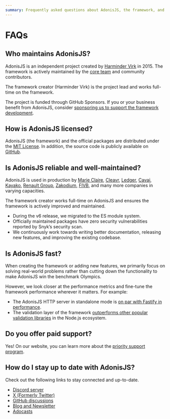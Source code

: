 ```yaml
---
summary: Frequently asked questions about AdonisJS, the framework, and its ecosystem.
---
```


# FAQs

## Who maintains AdonisJS?

AdonisJS is an independent project created by [Harminder Virk](https://twitter.com/AmanVirk1) in 2015. The framework is actively maintained by the [core team](https://github.com/orgs/adonisjs/people) and community contributors.

The framework creator (Harminder Virk) is the project lead and works full-time on the framework.

The project is funded through GitHub Sponsors. If you or your business benefit from AdonisJS, consider [sponsoring us to support the framework development](https://github.com/sponsors/thetutlage).

## How is AdonisJS licensed?

AdonisJS (the framework) and the official packages are distributed under the [MIT License](https://opensource.org/license/mit/). In addition, the source code is publicly available on [GitHub](https://github.com/adonisjs).

## Is AdonisJS reliable and well-maintained?

AdonisJS is used in production by [Marie Claire](https://www.marieclaire.com/), [Cleavr](https://cleavr.io), [Ledger](https://www.ledger.com/), [Cavai](https://cavai.com), [Kayako](https://kayako.com), [Renault Group](https://www.renaultgroup.com/en/), [Zakodium](https://www.zakodium.com/), [FIVB](https://www.fivb.com), and many more companies in varying capacities.

The framework creator works full-time on AdonisJS and ensures the framework is actively improved and maintained.

- During the v6 release, we migrated to the ES module system.
- Officially maintained packages have zero security vulnerabilities reported by Snyk’s security scan.
- We continuously work towards writing better documentation, releasing new features, and improving the existing codebase. 

## Is AdonisJS fast?

When creating the framework or adding new features, we primarily focus on solving real-world problems rather than cutting down the functionality to make AdonisJS win the benchmark Olympics.

However, we look closer at the performance metrics and fine-tune the framework performance wherever it matters. For example:

- The AdonisJS HTTP server in standalone mode is [on par with Fastify in performance](https://github.com/adonisjs/http-server/blob/main/benchmarks.md). 
- The validation layer of the framework [outperforms other popular validation libraries](https://github.com/vinejs/vine/blob/main/benchmarks.md) in the Node.js ecosystem.

## Do you offer paid support?
Yes! On our website, you can learn more about the [priority support program](https://adonisjs.com/support_program).

## How do I stay up to date with AdonisJS?
Check out the following links to stay connected and up-to-date.

- [Discord server](https://discord.gg/vDcEjq6)
- [X (Formerly Twitter)](https://twitter.com/adonisframework)
- [GitHub discussions](https://github.com/orgs/adonisjs/discussions)
- [Blog and Newsletter](https://adonisjs.com/blog?referrer=adonisjs_docs_faq)
- [Adocasts](https://adocasts.com/?referrer=adonisjs_docs_faq)
